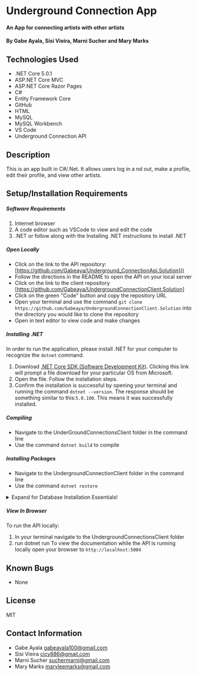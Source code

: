 # Underground Connection App

#### An App for connecting artists with other artists

#### By Gabe Ayala, Sisi Vieira, Marni Sucher and Mary Marks

## Technologies Used

- .NET Core 5.0.1
- ASP.NET Core MVC
- ASP.NET Core Razor Pages
- C#
- Entity Framework Core
- GitHub
- HTML
- MySQL
- MySQL Workbench
- VS Code
- Underground Connection API

## Description

This is an app built in C#/.Net. It allows users log in a nd out, make a profile, edit their profile, and view other artists. 

## Setup/Installation Requirements

##### Software Requirements

1. Internet browser
2. A code editor such as VSCode to view and edit the code
3. .NET or follow along with the Installing .NET instructions to install .NET

##### Open Locally

- Click on the link to the API repository: [https://github.com/Gabeaya/Underground_ConnectionApi.Solution]()
- Follow the directions in the README to open the API on your local server
- Click on the link to the client repository [https://github.com/Gabeaya/UndergroundConnectionClient.Solution]
- Click on the green "Code" button and copy the repository URL
- Open your terminal and use the command `git clone https://github.com/Gabeaya/UndergroundConnectionClient.Solution` into the directory you would like to clone the repository
- Open in text editor to view code and make changes

##### Installing .NET

In order to run the application, please install .NET for your computer to recognize the `dotnet` command.

1. Download [.NET Core SDK (Software Development Kit)](https://dotnet.microsoft.com/download/dotnet). Clicking this link will prompt a file download for your particular OS from Microsoft.
2. Open the file. Follow the installation steps.
3. Confirm the installation is successful by opening your terminal and running the command `dotnet --version`. The response should be something similar to this:`5.0.100`. This means it was successfully installed.

##### Compiling

- Navigate to the UnderGroundConnectionsClient folder in the command line
- Use the command `dotnet build` to compile

##### Installing Packages

- Navigate to the UndergroundConnectionClient folder in the command line
- Use the command `dotnet restore`

<details>

  <summary>Expand for Database Installation Essentials!</summary>

### Database Connection

Create a connection string to connect the database to the web application

1. Create a file in the root directory called `appsettings.json`
2. Add the code below:

```
{
  "Logging": {
    "LogLevel": {
      "Default": "Warning",
      "Microsoft": "Information",
      "Microsoft.Hosting.Lifetime": "Information"
    }
  },
  "AllowedHosts": "*",
  "ConnectionStrings": {
      "DefaultConnection": "Server=localhost;Port=3306;database=[YOUR-DATABASE-NAME-HERE];uid=[YOUR-USERNAME-HERE];pwd=[YOUR-PASSWORD-HERE];"
  }
}
```

- Update all the information above in the square brackets. Change the server, port, and uid if necessary.

</details>

##### View In Browser
To run the API locally:
1. In your terminal navigate to the UndergroundConnectionsClient folder
2. run dotnet run
To view the documentation while the API is running locally open your browser to `http://localhost:5004`

## Known Bugs

* None

## License

MIT

## Contact Information

* Gabe Ayala <gabeayala100@gmail.com>
* Sisi Vieira <cicy886@gmail.com>
* Marni Sucher <suchermarni@gmail.com>
* Mary Marks <maryleemarks@gmail.com>